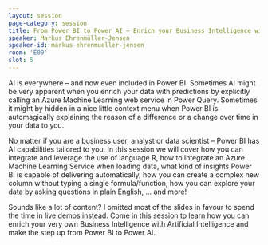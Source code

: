 ```yaml
---
layout: session
page-category: session
title: From Power BI to Power AI – Enrich your Business Intelligence with Artificial Intelligence
speaker: Markus Ehrenmüller-Jensen
speaker-id: markus-ehrenmueller-jensen
room: 'E09'
slot: 5
---
```


AI is everywhere – and now even included in Power BI. Sometimes AI might be very apparent when you enrich your data with predictions by explicitly calling an Azure Machine Learning web service in Power Query. Sometimes it might by hidden in a nice little context menu when Power BI is automagically explaining the reason of a difference or a change over time in your data to you.

No matter if you are a business user, analyst or data scientist – Power BI has AI capabilities tailored to you. In this session we will cover how you can integrate and leverage the use of language R, how to integrate an Azure Machine Learning Service when loading data, what kind of insights Power BI is capable of delivering automatically, how you can create a complex new column without typing a single formula/function, how you can explore your data by asking questions in plain English, ... and more!

Sounds like a lot of content? I omitted most of the slides in favour to spend the time in live demos instead. Come in this session to learn how you can enrich your very own Business Intelligence with Artificial Intelligence and make the step up from Power BI to Power AI.
